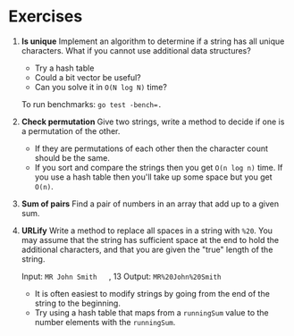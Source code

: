 # Exercises

1. **Is unique** Implement an algorithm to determine if a string has all unique
   characters. What if you cannot use additional data structures?
    * Try a hash table
    * Could a bit vector be useful?
    * Can you solve it in `O(N log N)` time?

    To run benchmarks: `go test -bench=.`

2. **Check permutation** Give two strings, write a method to decide if one is a
   permutation of the other.
    * If they are permutations of each other then the character count should be
      the same.
    * If you sort and compare the strings then you get `O(n log n)` time. If
      you use a hash table then you'll take up some space but you get `O(n)`.

3. **Sum of pairs** Find a pair of numbers in an array that add up to a 
   given sum.

4. **URLify** Write a method to replace all spaces in a string with `%20`. You
   may assume that the string has sufficient space at the end to hold the
   additional characters, and that you are given the "true" length of the
   string.

    Input: `MR John Smith   `, 13
    Output: `MR%20John%20Smith`

    * It is often easiest to modify strings by going from the end of the string
      to the beginning.
    * Try using a hash table that maps from a `runningSum` value to the number
      elements with the `runningSum`.

